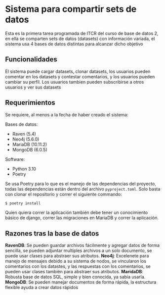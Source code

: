 
# Sistema para compartir sets de datos

Esta es la primera tarea programada de ITCR del curso de base de datos 2, en ella se comparten sets de datos (datasets) con información variada, el sistema usa 4 bases de datos distintas para alcanzar dicho objetivo

## Funcionalidades

El sistema puede cargar datasets, clonar datasets, los usuarios pueden comentar en los datasets y contestar comentarios, y los usuarios pueden cambiar su perfil. Los usuarios tambien pueden subscribirse a otros usuarios y ver sus datasets

## Requerimientos

Se requiere, al menos a la fecha de haber creado el sistema:

Bases de datos:

- Raven (5.4)
- Neo4j (5.6.0)
- MariaDB (10.11.2)
- MongoDB (6.0.5)

Software:

- Python 3.10
- Poetry

Se usa Poetry para lo que es el manejo de las dependencias del proyecto, todas las dependencias están dentro del archivo `pyproject.toml`. Solo basta con clonar el repositorio y correr el siguiente commando:

```sh
$ poetry install
```

Quien quiera correr la aplicación también debe tener un conocimiento básico de django, correr las migraciones en MariaDB y correr la aplicación.

## Razones tras la base de datos

**RavenDB**: Se pueden guardar archivos fácilmente y agregar datos de forma sencilla, se pueden adjuntar multiples archivos a un solo documento, se puede usar clases para abstraer sus atributos.
**Neo4j**: Excelenete para manejo de mensajes debido a su sistema de nodos, se vincularon los comentarios con los datastes, y las respuestas con los comentarios, se pueden usar clases también para abstraer sus atributos.
**MaridaDB**: Robusta base de datos SQL, simple y bien conocida, ya sabía usarla.
**MongoDB**: Se pueden manejar documentos de forma rápida, la estructura flexible ayuda a crear datos rápidos

